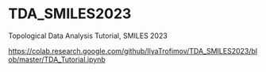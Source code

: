 # TDA_SMILES2023
Topological Data Analysis Tutorial, SMILES 2023

https://colab.research.google.com/github/IlyaTrofimov/TDA_SMILES2023/blob/master/TDA_Tutorial.ipynb
